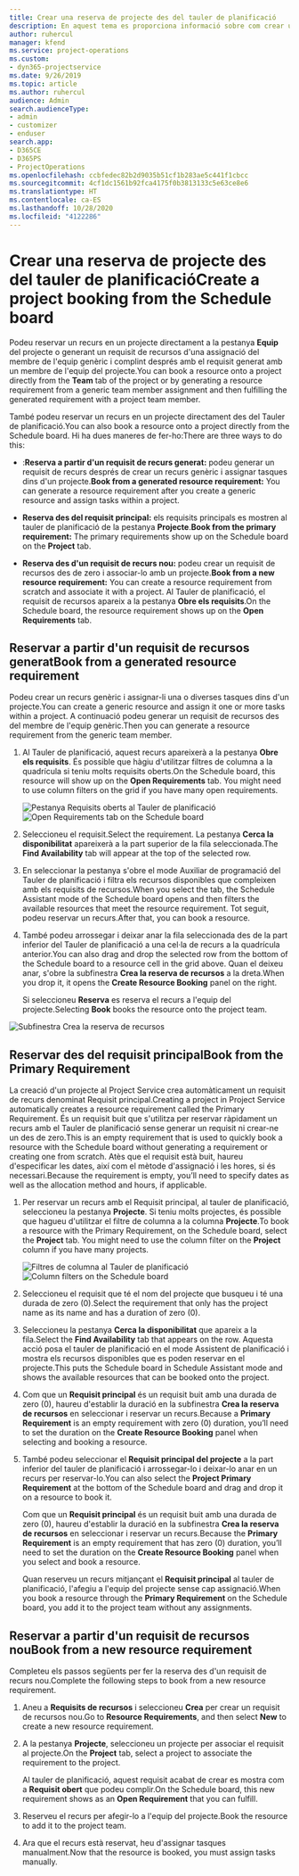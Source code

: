 ```yaml
---
title: Crear una reserva de projecte des del tauler de planificació
description: En aquest tema es proporciona informació sobre com crear una reserva de projecte des del tauler de planificació.
author: ruhercul
manager: kfend
ms.service: project-operations
ms.custom:
- dyn365-projectservice
ms.date: 9/26/2019
ms.topic: article
ms.author: ruhercul
audience: Admin
search.audienceType:
- admin
- customizer
- enduser
search.app:
- D365CE
- D365PS
- ProjectOperations
ms.openlocfilehash: ccbfedec82b2d9035b51cf1b283ae5c441f1cbcc
ms.sourcegitcommit: 4cf1dc1561b92fca4175f0b3813133c5e63ce8e6
ms.translationtype: HT
ms.contentlocale: ca-ES
ms.lasthandoff: 10/28/2020
ms.locfileid: "4122286"
---
```

# <a name="create-a-project-booking-from-the-schedule-board"></a><span data-ttu-id="0adf2-103">Crear una reserva de projecte des del tauler de planificació</span><span class="sxs-lookup"><span data-stu-id="0adf2-103">Create a project booking from the Schedule board</span></span>

<span data-ttu-id="0adf2-104">Podeu reservar un recurs en un projecte directament a la pestanya **Equip** del projecte o generant un requisit de recursos d'una assignació del membre de l'equip genèric i complint després amb el requisit generat amb un membre de l'equip del projecte.</span><span class="sxs-lookup"><span data-stu-id="0adf2-104">You can book a resource onto a project directly from the **Team** tab of the project or by generating a resource requirement from a generic team member assignment and then fulfilling the generated requirement with a project team member.</span></span>

<span data-ttu-id="0adf2-105">També podeu reservar un recurs en un projecte directament des del Tauler de planificació.</span><span class="sxs-lookup"><span data-stu-id="0adf2-105">You can also book a resource onto a project directly from the Schedule board.</span></span> <span data-ttu-id="0adf2-106">Hi ha dues maneres de fer-ho:</span><span class="sxs-lookup"><span data-stu-id="0adf2-106">There are three ways to do this:</span></span>

- <span data-ttu-id="0adf2-107">:**Reserva a partir d'un requisit de recurs generat:** podeu generar un requisit de recurs després de crear un recurs genèric i assignar tasques dins d'un projecte.</span><span class="sxs-lookup"><span data-stu-id="0adf2-107">**Book from a generated resource requirement:** You can generate a resource requirement after you create a generic resource and assign tasks within a project.</span></span>

- <span data-ttu-id="0adf2-108">**Reserva des del requisit principal:** els requisits principals es mostren al tauler de planificació de la pestanya **Projecte**.</span><span class="sxs-lookup"><span data-stu-id="0adf2-108">**Book from the primary requirement:** The primary requirements show up on the Schedule board on the **Project** tab.</span></span> 

- <span data-ttu-id="0adf2-109">**Reserva des d'un requisit de recurs nou:** podeu crear un requisit de recursos des de zero i associar-lo amb un projecte.</span><span class="sxs-lookup"><span data-stu-id="0adf2-109">**Book from a new resource requirement:** You can create a resource requirement from scratch and associate it with a project.</span></span> <span data-ttu-id="0adf2-110">Al Tauler de planificació, el requisit de recursos apareix a la pestanya **Obre els requisits**.</span><span class="sxs-lookup"><span data-stu-id="0adf2-110">On the Schedule board, the resource requirement shows up on the **Open Requirements** tab.</span></span>

## <a name="book-from-a-generated-resource-requirement"></a><span data-ttu-id="0adf2-111">Reservar a partir d'un requisit de recursos generat</span><span class="sxs-lookup"><span data-stu-id="0adf2-111">Book from a generated resource requirement</span></span>

<span data-ttu-id="0adf2-112">Podeu crear un recurs genèric i assignar-li una o diverses tasques dins d'un projecte.</span><span class="sxs-lookup"><span data-stu-id="0adf2-112">You can create a generic resource and assign it one or more tasks within a project.</span></span> <span data-ttu-id="0adf2-113">A continuació podeu generar un requisit de recursos des del membre de l'equip genèric.</span><span class="sxs-lookup"><span data-stu-id="0adf2-113">Then you can generate a resource requirement from the generic team member.</span></span> 

1.  <span data-ttu-id="0adf2-114">Al Tauler de planificació, aquest recurs apareixerà a la pestanya **Obre els requisits**. És possible que hàgiu d'utilitzar filtres de columna a la quadrícula si teniu molts requisits oberts.</span><span class="sxs-lookup"><span data-stu-id="0adf2-114">On the Schedule board, this resource will show up on the **Open Requirements** tab. You might need to use column filters on the grid if you have many open requirements.</span></span> 

    <span data-ttu-id="0adf2-115">![Pestanya Requisits oberts al Tauler de planificació](media/FAQ-Project-Booking-Schedule-Board-1.png "Captura de pantalla de la taula de reserves i assignacions")</span><span class="sxs-lookup"><span data-stu-id="0adf2-115">![Open Requirements tab on the Schedule board](media/FAQ-Project-Booking-Schedule-Board-1.png "Screenshot of bookings and assignments table")</span></span>

2. <span data-ttu-id="0adf2-116">Seleccioneu el requisit.</span><span class="sxs-lookup"><span data-stu-id="0adf2-116">Select the requirement.</span></span> <span data-ttu-id="0adf2-117">La pestanya **Cerca la disponibilitat** apareixerà a la part superior de la fila seleccionada.</span><span class="sxs-lookup"><span data-stu-id="0adf2-117">The **Find Availability** tab will appear at the top of the selected row.</span></span>
 
3. <span data-ttu-id="0adf2-118">En seleccionar la pestanya s'obre el mode Auxiliar de programació del Tauler de planificació i filtra els recursos disponibles que compleixen amb els requisits de recursos.</span><span class="sxs-lookup"><span data-stu-id="0adf2-118">When you select the tab, the Schedule Assistant mode of the Schedule board opens and then filters the available resources that meet the resource requirement.</span></span> <span data-ttu-id="0adf2-119">Tot seguit, podeu reservar un recurs.</span><span class="sxs-lookup"><span data-stu-id="0adf2-119">After that, you can book a resource.</span></span>

4. <span data-ttu-id="0adf2-120">També podeu arrossegar i deixar anar la fila seleccionada des de la part inferior del Tauler de planificació a una cel·la de recurs a la quadrícula anterior.</span><span class="sxs-lookup"><span data-stu-id="0adf2-120">You can also drag and drop the selected row from the bottom of the Schedule board to a resource cell in the grid above.</span></span> <span data-ttu-id="0adf2-121">Quan el deixeu anar, s'obre la subfinestra **Crea la reserva de recursos** a la dreta.</span><span class="sxs-lookup"><span data-stu-id="0adf2-121">When you drop it, it opens the **Create Resource Booking** panel on the right.</span></span>

    <span data-ttu-id="0adf2-122">Si seleccioneu **Reserva** es reserva el recurs a l'equip del projecte.</span><span class="sxs-lookup"><span data-stu-id="0adf2-122">Selecting **Book** books the resource onto the project team.</span></span>

![Subfinestra Crea la reserva de recursos](media/FAQ-Project-Booking-Schedule-Board-6.png "")
 

## <a name="book-from-the-primary-requirement"></a><span data-ttu-id="0adf2-124">Reservar des del requisit principal</span><span class="sxs-lookup"><span data-stu-id="0adf2-124">Book from the Primary Requirement</span></span>

<span data-ttu-id="0adf2-125">La creació d'un projecte al Project Service crea automàticament un requisit de recurs denominat Requisit principal.</span><span class="sxs-lookup"><span data-stu-id="0adf2-125">Creating a project in Project Service automatically creates a resource requirement called the Primary Requirement.</span></span> <span data-ttu-id="0adf2-126">És un requisit buit que s'utilitza per reservar ràpidament un recurs amb el Tauler de planificació sense generar un requisit ni crear-ne un des de zero.</span><span class="sxs-lookup"><span data-stu-id="0adf2-126">This is an empty requirement that is used to quickly book a resource with the Schedule board without generating a requirement or creating one from scratch.</span></span> <span data-ttu-id="0adf2-127">Atès que el requisit està buit, haureu d'especificar les dates, així com el mètode d'assignació i les hores, si és necessari.</span><span class="sxs-lookup"><span data-stu-id="0adf2-127">Because the requirement is empty, you’ll need to specify dates as well as the allocation method and hours, if applicable.</span></span> 

1. <span data-ttu-id="0adf2-128">Per reservar un recurs amb el Requisit principal, al tauler de planificació, seleccioneu la pestanya **Projecte**. Si teniu molts projectes, és possible que hagueu d'utilitzar el filtre de columna a la columna **Projecte**.</span><span class="sxs-lookup"><span data-stu-id="0adf2-128">To book a resource with the Primary Requirement, on the Schedule board, select the **Project** tab. You might need to use the column filter on the **Project** column if you have many projects.</span></span>

   <span data-ttu-id="0adf2-129">![Filtres de columna al Tauler de planificació](media/FAQ-Project-Booking-Schedule-Board-2.png "Captura de pantalla de la taula de reserves i assignacions")</span><span class="sxs-lookup"><span data-stu-id="0adf2-129">![Column filters on the Schedule board](media/FAQ-Project-Booking-Schedule-Board-2.png "Screenshot of bookings and assignments table")</span></span>

2. <span data-ttu-id="0adf2-130">Seleccioneu el requisit que té el nom del projecte que busqueu i té una durada de zero (0).</span><span class="sxs-lookup"><span data-stu-id="0adf2-130">Select the requirement that only has the project name as its name and has a duration of zero (0).</span></span>

3. <span data-ttu-id="0adf2-131">Seleccioneu la pestanya **Cerca la disponibilitat** que apareix a la fila.</span><span class="sxs-lookup"><span data-stu-id="0adf2-131">Select the **Find Availability** tab that appears on the row.</span></span> <span data-ttu-id="0adf2-132">Aquesta acció posa el tauler de planificació en el mode Assistent de planificació i mostra els recursos disponibles que es poden reservar en el projecte.</span><span class="sxs-lookup"><span data-stu-id="0adf2-132">This puts the Schedule board in Schedule Assistant mode and shows the available resources that can be booked onto the project.</span></span>

4. <span data-ttu-id="0adf2-133">Com que un **Requisit principal** és un requisit buit amb una durada de zero (0), haureu d'establir la duració en la subfinestra **Crea la reserva de recursos** en seleccionar i reservar un recurs.</span><span class="sxs-lookup"><span data-stu-id="0adf2-133">Because a **Primary Requirement** is an empty requirement with zero (0) duration, you’ll need to set the duration on the **Create Resource Booking** panel when selecting and booking a resource.</span></span>

5. <span data-ttu-id="0adf2-134">També podeu seleccionar el **Requisit principal del projecte** a la part inferior del tauler de planificació i arrossegar-lo i deixar-lo anar en un recurs per reservar-lo.</span><span class="sxs-lookup"><span data-stu-id="0adf2-134">You can also select the **Project Primary Requirement** at the bottom of the Schedule board and drag and drop it on a resource to book it.</span></span>
 
    <span data-ttu-id="0adf2-135">Com que un **Requisit principal** és un requisit buit amb una durada de zero (0), haureu d'establir la duració en la subfinestra **Crea la reserva de recursos** en seleccionar i reservar un recurs.</span><span class="sxs-lookup"><span data-stu-id="0adf2-135">Because the **Primary Requirement** is an empty requirement that has zero (0) duration, you’ll need to set the duration on the **Create Resource Booking** panel when you select and book a resource.</span></span>
 
    <span data-ttu-id="0adf2-136">Quan reserveu un recurs mitjançant el **Requisit principal** al tauler de planificació, l'afegiu a l'equip del projecte sense cap assignació.</span><span class="sxs-lookup"><span data-stu-id="0adf2-136">When you book a resource through the **Primary Requirement** on the Schedule board, you add it to the project team without any assignments.</span></span>
 
## <a name="book-from-a-new-resource-requirement"></a><span data-ttu-id="0adf2-137">Reservar a partir d'un requisit de recursos nou</span><span class="sxs-lookup"><span data-stu-id="0adf2-137">Book from a new resource requirement</span></span>
<span data-ttu-id="0adf2-138">Completeu els passos següents per fer la reserva des d'un requisit de recurs nou.</span><span class="sxs-lookup"><span data-stu-id="0adf2-138">Complete the following steps to book from a new resource requirement.</span></span> 

1. <span data-ttu-id="0adf2-139">Aneu a **Requisits de recursos** i seleccioneu **Crea** per crear un requisit de recursos nou.</span><span class="sxs-lookup"><span data-stu-id="0adf2-139">Go to **Resource Requirements**, and then select **New** to create a new resource requirement.</span></span>

2. <span data-ttu-id="0adf2-140">A la pestanya **Projecte**, seleccioneu un projecte per associar el requisit al projecte.</span><span class="sxs-lookup"><span data-stu-id="0adf2-140">On the **Project** tab, select a project to associate the requirement to the project.</span></span>
 
    <span data-ttu-id="0adf2-141">Al tauler de planificació, aquest requisit acabat de crear es mostra com a **Requisit obert** que podeu complir.</span><span class="sxs-lookup"><span data-stu-id="0adf2-141">On the Schedule board, this new requirement shows as an **Open Requirement** that you can fulfill.</span></span>

3. <span data-ttu-id="0adf2-142">Reserveu el recurs per afegir-lo a l'equip del projecte.</span><span class="sxs-lookup"><span data-stu-id="0adf2-142">Book the resource to add it to the project team.</span></span>

4. <span data-ttu-id="0adf2-143">Ara que el recurs està reservat, heu d'assignar tasques manualment.</span><span class="sxs-lookup"><span data-stu-id="0adf2-143">Now that the resource is booked, you must assign tasks manually.</span></span>

